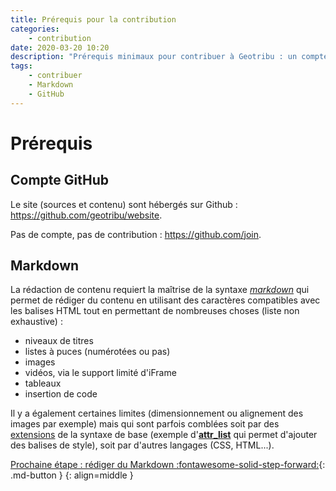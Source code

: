 ```yaml
---
title: Prérequis pour la contribution
categories:
    - contribution
date: 2020-03-20 10:20
description: "Prérequis minimaux pour contribuer à Geotribu : un compte GitHub et savoir écrire en Markdown."
tags:
    - contribuer
    - Markdown
    - GitHub
---
```


# Prérequis

## Compte GitHub

Le site (sources et contenu) sont hébergés sur Github : <https://github.com/geotribu/website>.

Pas de compte, pas de contribution : <https://github.com/join>.

## Markdown

La rédaction de contenu requiert la maîtrise de la syntaxe _[markdown]_ qui permet de rédiger du contenu en utilisant des caractères compatibles avec les balises HTML tout en permettant de nombreuses choses (liste non exhaustive) :

- niveaux de titres
- listes à puces (numérotées ou pas)
- images
- vidéos, via le support limité d'iFrame
- tableaux
- insertion de code

Il y a également certaines limites (dimensionnement ou alignement des images par exemple) mais qui sont parfois comblées soit par des [extensions](https://facelessuser.github.io/pymdown-extensions/) de la syntaxe de base (exemple d'[**attr_list**](https://python-markdown.github.io/extensions/attr_list/) qui permet d'ajouter des balises de style), soit par d'autres langages (CSS, HTML...).

[Prochaine étape : rédiger du Markdown :fontawesome-solid-step-forward:](/contribuer/guides/markdown_basics/){: .md-button }
{: align=middle }

<!-- Hyperlinks reference -->
[Git]: https://git-scm.com/download/
[GitHub Desktop]: https://desktop.github.com/
[GitHub]: https://help.github.com/en/github/writing-on-github
[markdown]: https://fr.wikipedia.org/wiki/Markdown
[Python]: http://help.isogeo.com/development-guidelines/languages/python/
[StackEdit]: https://stackedit.io/
[Visual Studio Code]: https://github.com/DavidAnson/vscode-markdownlint#intro
